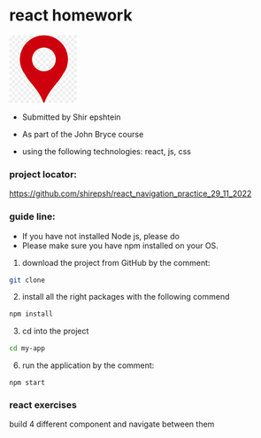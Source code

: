 # react homework 

![Logo](navigation.png)

- Submitted by Shir epshtein
- As part of the John Bryce course

- using the following technologies: react, js, css

### **project locator:**
https://github.com/shirepsh/react_navigation_practice_29_11_2022
 
### **guide line:**
- If you have not installed Node js, please do
- Please make sure you have npm installed on your OS. 

1. download the project from GitHub by the comment:
```bash
git clone
```
2. install all the right packages with the following commend
```bash
npm install 
``` 
3. cd into the project
```bash
cd my-app
```
6. run the application by the comment:
```
npm start
```

### **react exercises**
build 4 different component and navigate between them





